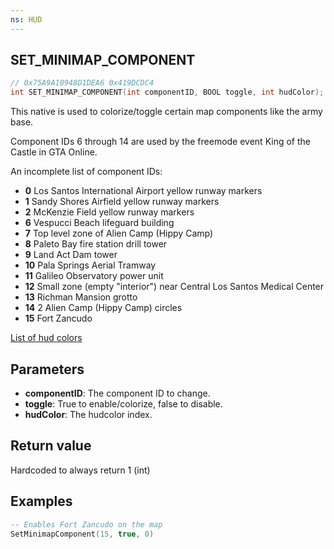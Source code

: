 ```yaml
---
ns: HUD
---
```

## SET_MINIMAP_COMPONENT

```c
// 0x75A9A10948D1DEA6 0x419DCDC4
int SET_MINIMAP_COMPONENT(int componentID, BOOL toggle, int hudColor);
```

This native is used to colorize/toggle certain map components like the army base.

Component IDs 6 through 14 are used by the freemode event King of the Castle in GTA Online.

An incomplete list of component IDs:

* **0** Los Santos International Airport yellow runway markers
* **1** Sandy Shores Airfield yellow runway markers
* **2** McKenzie Field yellow runway markers
* **6** Vespucci Beach lifeguard building
* **7** Top level zone of Alien Camp (Hippy Camp)
* **8** Paleto Bay fire station drill tower
* **9** Land Act Dam tower
* **10** Pala Springs Aerial Tramway
* **11** Galileo Observatory power unit
* **12** Small zone (empty "interior") near Central Los Santos Medical Center
* **13** Richman Mansion grotto
* **14** 2 Alien Camp (Hippy Camp) circles
* **15** Fort Zancudo

[List of hud colors](https://docs.fivem.net/docs/game-references/hud-colors/)

## Parameters
* **componentID**: The component ID to change.
* **toggle**: True to enable/colorize, false to disable.
* **hudColor**: The hudcolor index.

## Return value
Hardcoded to always return 1 (int)

## Examples
```lua
-- Enables Fort Zancudo on the map
SetMinimapComponent(15, true, 0)
```
